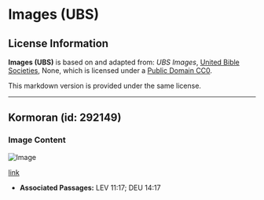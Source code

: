 # Images (UBS)

## License Information

**Images (UBS)** is based on and adapted from: _UBS Images_, [United Bible Societies](https://unitedbiblesocieties.org/), None, which is licensed under a [Public Domain CC0](https://creativecommons.org/public-domain/cc0/).

This markdown version is provided under the same license.



--------------------------------

## Kormoran (id: 292149)

### Image Content

![Image](https://cdn.aquifer.bible/aquifer-content/resources/Media/WEB-0153_cormorants.jpg)

[link](https://cdn.aquifer.bible/aquifer-content/resources/Media/WEB-0153_cormorants.jpg)

* **Associated Passages:** LEV 11:17; DEU 14:17

